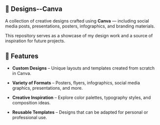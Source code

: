 ## 🎨 Designs--Canva

A collection of creative designs crafted using **Canva** — including social media posts, presentations, posters, infographics, and branding materials.  

This repository serves as a showcase of my design work and a source of inspiration for future projects.

## 📌 Features

- **Custom Designs** – Unique layouts and templates created from scratch in Canva.

- **Variety of Formats** – Posters, flyers, infographics, social media graphics, presentations, and more.

- **Creative Inspiration** – Explore color palettes, typography styles, and composition ideas.

- **Reusable Templates** – Designs that can be adapted for personal or professional use.
